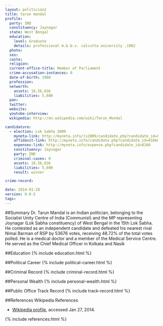 ```yaml
---
layout: politician2
title: tarun mondal
profile: 
  party: IND
  constituency: Jaynagar
  state: West Bengal
  education: 
    level: Graduate
    details: professional m.b.b.s. calcutta university ,1982
  photo: 
  sex: 
  caste: 
  religion: 
  current-office-title: Member of Parliament
  crime-accusation-instances: 0
  date-of-birth: 1960
  profession: 
  networth: 
    assets: 18,56,636
    liabilities: 5,600
  pan: 
  twitter: 
  website: 
  youtube-interview: 
  wikipedia: http://en.wikipedia.com/wiki/Tarun_Mondal

candidature: 
  - election: Lok Sabha 2009
    myneta-link: http://myneta.info/ls2009/candidate.php?candidate_id=8166
    affidavit-link: http://myneta.info/candidate.php?candidate_id=8166&scan=original
    expenses-link: http://myneta.info/expense.php?candidate_id=8166
    constituency: Jaynagar 
    party: IND
    criminal-cases: 0
    assets: 18,56,636
    liabilities: 5,600
    result: winner 

crime-record: 

date: 2014-01-28
version: 0.0.5
tags: 
---
```

##Summary
Dr. Tarun Mandal is an Indian politician, belonging to the Socialist Unity Centre of India (Communist) and the MP representing Joynagar (Lok Sabha constituency) of West Bengal in the 15th Lok Sabha. He contested as an independent candidate and defeated his nearest rival Nimai Barman of RSP by 53676 votes, receiving 48.72% of the total votes polled. He is a medical doctor and a member of the Medical Service Centre. He served as the Chief Medical Officer in Kolkata and Nasik




##Education
{% include education.html %}


##Political Career
{% include political-career.html %}


##Criminal Record
{% include criminal-record.html %}


##Personal Wealth
{% include personal-wealth.html %}


##Public Office Track Record
{% include track-record.html %}


##References
Wikipedia References
- [Wikipedia profile]({{page.profile.wikipedia}}), accessed Jan 27, 2014.



{% include references.html %}